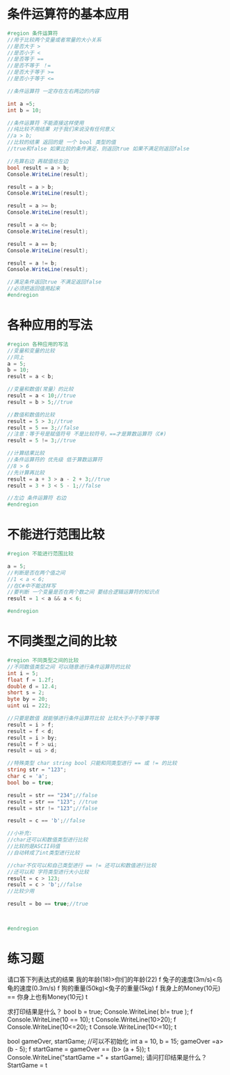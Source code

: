 #  条件运算符的基本应用
```C#
#region 条件运算符
//用于比较两个变量或者常量的大小关系
//是否大于 >
//是否小于 <
//是否等于 ==
//是否不等于 ！=
//是否大于等于 >=
//是否小于等于 <=

//条件运算符 一定存在左右两边的内容

int a =5;
int b = 10;

//条件运算符 不能直接这样使用
//纯比较不用结果 对于我们来说没有任何意义
//a > b;
//比较的结果 返回的是 一个 bool 类型的值
//true和false 如果比较的条件满足，则返回true 如果不满足则返回false

//先算右边 再赋值给左边
bool result = a > b;
Console.WriteLine(result);

result = a > b;
Console.WriteLine(result);

result = a >= b;
Console.WriteLine(result);

result = a <= b;
Console.WriteLine(result);

result = a == b;
Console.WriteLine(result);

result = a != b;
Console.WriteLine(result);

//满足条件返回true 不满足返回false
//必须把返回值用起来
#endregion

```
# 各种应用的写法
```C#
#region 各种应用的写法
//变量和变量的比较
//同上
a = 5;
b = 10;
result = a < b;

//变量和数值(常量）的比较
result = a < 10;//true
result = b > 5;//true

//数值和数值的比较
result = 5 > 3;//true
result = 5 == 3;//false
//注意：等于号是赋值符号 不是比较符号，==才是算数运算符（C#)
result = 5 != 3;//true

//计算结果比较
//条件运算符的 优先级 低于算数运算符
//8 > 6
//先计算再比较
result = a + 3 > a - 2 + 3;//true
result = 3 + 3 < 5 - 1;//false

//左边 条件运算符 右边
#endregion

```
# 不能进行范围比较
```C#
#region 不能进行范围比较

a = 5;
//判断是否在两个值之间
//1 < a < 6;
//在C#中不能这样写
//要判断 一个变量是否在两个数之间 要结合逻辑运算符的知识点
result = 1 < a && a < 6;

#endregion
```

# 不同类型之间的比较
```C#
#region 不同类型之间的比较
//不同数值类型之间 可以随意进行条件运算符的比较
int i = 5;
float f = 1.2f;
double d = 12.4;
short s = 2;
byte by = 20;
uint ui = 222;

//只要是数值 就能够进行条件运算符比较 比较大于小于等于等等
result = i > f;
result = f < d;
result = i > by;
result = f > ui;
result = ui > d;

//特殊类型 char string bool 只能和同类型进行 == 或 != 的比较
string str = "123";
char c = 'a';
bool bo = true;

result = str == "234";//false
result = str == "123"; //true
result = str != "123";//false

result = c == 'b';//false

//小补充:
//char还可以和数值类型进行比较
//比较的是ASCII码值
//自动转成了int类型进行比较

//char不仅可以和自己类型进行 == != 还可以和数值进行比较
//还可以和 字符类型进行大小比较
result = c > 123;
result = c > 'b';//false
//比较少用

result = bo == true;//true



#endregion
```
# 练习题
请口答下列表达式的结果 
我的年龄(18)>你们的年龄(22) f
兔子的速度(3m/s)<乌龟的速度(0.3m/s) f
狗的重量(50kg)<兔子的重量(5kg) f
我身上的Money(10元) == 你身上也有Money(10元) t

求打印结果是什么？ 
bool b = true; 
Console.WriteLine( b!= true ); f
Console.WriteLine(10 == 10); t
Console.WriteLine(10>20); f
Console.WriteLine(10<=20); t
Console.WriteLine(10<=10); t

bool gameOver, startGame; //可以不初始化
int a = 10, b = 15; 
gameOver =a> (b - 5); f
startGame = gameOver == (b> (a + 5)); t
Console.WriteLine("startGame =" + startGame); 
请问打印结果是什么？
StartGame = t

